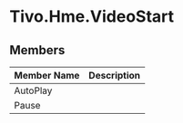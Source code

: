 # Tivo.Hme.VideoStart #

## Members ##
| **Member Name** | **Description** |
|:----------------|:----------------|
| AutoPlay |  |
| Pause |  |
